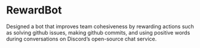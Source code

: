# RewardBot
Designed a bot that improves team cohesiveness by rewarding actions such as solving github issues, making github commits, and using positive words during conversations on Discord’s open-source chat service.
